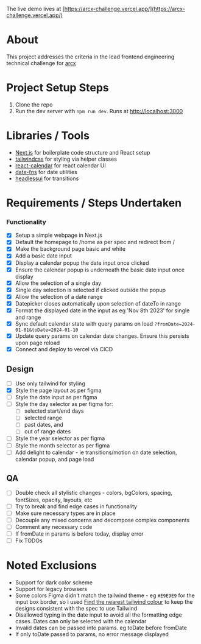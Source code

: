 The live demo lives at [https://arcx-challenge.vercel.app/](https://arcx-challenge.vercel.app/)

# About

This project addresses the criteria in the lead frontend engineering technical challenge for [arcx](https://www.arcxanalytics.com/)

# Project Setup Steps
1. Clone the repo
2. Run the dev server with `npm run dev`. Runs at [http://localhost:3000](http://localhost:3000)

# Libraries / Tools
- [Next.js](https://nextjs.org/) for boilerplate code structure and React setup
- [tailwindcss](https://tailwindcss.com/) for styling via helper classes
- [react-calendar](https://www.npmjs.com/package/react-calendar) for react calendar UI
- [date-fns](https://date-fns.org/) for date utilities
- [headlessui](https://headlessui.com/) for transitions

# Requirements / Steps Undertaken

### Functionality
- [x] Setup a simple webpage in Next.js
- [x] Default the homepage to /home as per spec and redirect from /
- [x] Make the background page basic and white
- [x] Add a basic date input
- [x] Display a calendar popup the date input once clicked
- [x] Ensure the calendar popup is underneath the basic date input once display
- [x] Allow the selection of a single day
- [x] Single day selection is selected if clicked outside the popup
- [x] Allow the selection of a date range
- [x] Datepicker closes automatically upon selection of dateTo in range
- [x] Format the displayed date in the input as eg 'Nov 8th 2023' for single and range
- [x] Sync default calendar state with query params on load `?fromDate=2024-01-01&toDate=2024-01-10`
- [x] Update query params on calendar date changes. Ensure this persists upon page reload
- [x] Connect and deploy to vercel via CICD

## Design
- [ ] Use only tailwind for styling
- [x] Style the page layout as per figma
- [ ] Style the date input as per figma
- [ ] Style the day selector as per figma for:
  - [ ] selected start/end days
  - [ ] selected range
  - [ ] past dates, and
  - [ ] out of range dates
- [ ] Style the year selector as per figma
- [ ] Style the month selector as per figma
- [ ] Add delight to calendar - ie transitions/motion on date selection, calendar popup, and page load

## QA
- [ ] Double check all stylistic changes - colors, bgColors, spacing, fontSizes, opacity, layouts, etc
- [ ] Try to break and find edge cases in functionality
- [ ] Make sure necessary types are in place
- [ ] Decouple any mixed concerns and decompose complex components
- [ ] Comment any necessary code
- [ ] If fromDate in params is before today, display error
- [ ] Fix TODOs

# Noted Exclusions
- Support for dark color scheme
- Support for legacy browsers
- Some colors Figma didn't match the tailwind theme - eg `#E9E9E9` for the input box border, so I used [Find the nearest tailwind colour](https://find-nearest-tailwind-colour.netlify.app/) to keep the designs consistent with the spec to use Tailwind
- Disallowed typing in the date input to avoid all the formatting edge cases. Dates can only be selected with the calendar
- Invalid dates can be passed into params. eg toDate before fromDate
- If only toDate passed to params, no error message displayed
